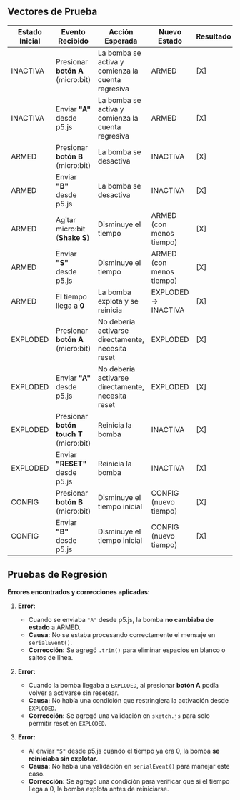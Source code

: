 ## **Vectores de Prueba**

| **Estado Inicial** | **Evento Recibido** | **Acción Esperada** | **Nuevo Estado** | **Resultado** |
|--------------------|--------------------|---------------------|------------------|---------------|
| INACTIVA | Presionar **botón A** (micro:bit) | La bomba se activa y comienza la cuenta regresiva | ARMED | [X] |
| INACTIVA | Enviar **"A"** desde p5.js | La bomba se activa y comienza la cuenta regresiva | ARMED | [X] |
| ARMED | Presionar **botón B** (micro:bit) | La bomba se desactiva | INACTIVA | [X] |
| ARMED | Enviar **"B"** desde p5.js | La bomba se desactiva | INACTIVA | [X] |
| ARMED | Agitar micro:bit (**Shake S**) | Disminuye el tiempo | ARMED (con menos tiempo) | [X] |
| ARMED | Enviar **"S"** desde p5.js | Disminuye el tiempo | ARMED (con menos tiempo) | [X] |
| ARMED | El tiempo llega a **0** | La bomba explota y se reinicia | EXPLODED → INACTIVA | [X] |
| EXPLODED | Presionar **botón A** (micro:bit) | No debería activarse directamente, necesita reset | EXPLODED | [X] |
| EXPLODED | Enviar **"A"** desde p5.js | No debería activarse directamente, necesita reset | EXPLODED | [X] |
| EXPLODED | Presionar **botón touch T** (micro:bit) | Reinicia la bomba | INACTIVA | [X] |
| EXPLODED | Enviar **"RESET"** desde p5.js | Reinicia la bomba | INACTIVA | [X] |
| CONFIG | Presionar **botón B** (micro:bit) | Disminuye el tiempo inicial | CONFIG (nuevo tiempo) | [X] |
| CONFIG | Enviar **"B"** desde p5.js | Disminuye el tiempo inicial | CONFIG (nuevo tiempo) | [X] |


## **Pruebas de Regresión**
**Errores encontrados y correcciones aplicadas:**  

1. **Error:**  
   - Cuando se enviaba `"A"` desde p5.js, la bomba **no cambiaba de estado** a ARMED.  
   - **Causa:** No se estaba procesando correctamente el mensaje en `serialEvent()`.  
   - **Corrección:** Se agregó `.trim()` para eliminar espacios en blanco o saltos de línea.  

2. **Error:**  
   - Cuando la bomba llegaba a `EXPLODED`, al presionar **botón A** podía volver a activarse sin resetear.  
   - **Causa:** No había una condición que restringiera la activación desde `EXPLODED`.  
   - **Corrección:** Se agregó una validación en `sketch.js` para solo permitir reset en `EXPLODED`.  

3. **Error:**  
   - Al enviar `"S"` desde p5.js cuando el tiempo ya era 0, la bomba **se reiniciaba sin explotar**.  
   - **Causa:** No había una validación en `serialEvent()` para manejar este caso.  
   - **Corrección:** Se agregó una condición para verificar que si el tiempo llega a 0, la bomba explota antes de reiniciarse.  
